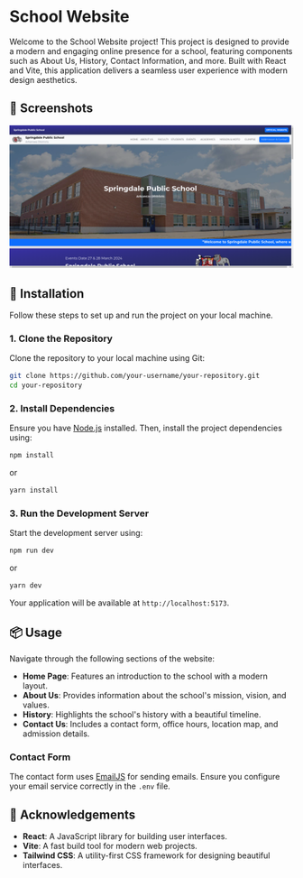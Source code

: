 

# School Website

Welcome to the School Website project! This project is designed to provide a modern and engaging online presence for a school, featuring components such as About Us, History, Contact Information, and more. Built with React and Vite, this application delivers a seamless user experience with modern design aesthetics.

## 📸 Screenshots

![Home Page](./public/s1.png)

## 🚀 Installation

Follow these steps to set up and run the project on your local machine.

### 1. Clone the Repository

Clone the repository to your local machine using Git:

```bash
git clone https://github.com/your-username/your-repository.git
cd your-repository
```

### 2. Install Dependencies

Ensure you have [Node.js](https://nodejs.org/) installed. Then, install the project dependencies using:

```bash
npm install
```

or

```bash
yarn install
```



### 3. Run the Development Server

Start the development server using:

```bash
npm run dev
```

or

```bash
yarn dev
```

Your application will be available at `http://localhost:5173`.

## 📦 Usage

Navigate through the following sections of the website:

- **Home Page**: Features an introduction to the school with a modern layout.
- **About Us**: Provides information about the school's mission, vision, and values.
- **History**: Highlights the school's history with a beautiful timeline.
- **Contact Us**: Includes a contact form, office hours, location map, and admission details.

### Contact Form

The contact form uses [EmailJS](https://www.emailjs.com/) for sending emails. Ensure you configure your email service correctly in the `.env` file.





## 📝 Acknowledgements

- **React**: A JavaScript library for building user interfaces.
- **Vite**: A fast build tool for modern web projects.
- **Tailwind CSS**: A utility-first CSS framework for designing beautiful interfaces.


